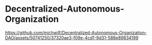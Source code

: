 # Decentralized-Autonomous-Organization




https://github.com/michwilf/Decentralized-Autonomous-Organization-DAO/assets/50741250/37320ae3-f09e-4cd1-9d31-588e89834199

